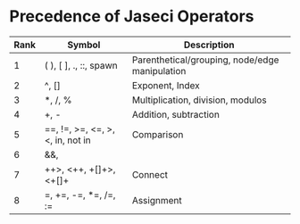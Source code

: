 # Precedence of Jaseci Operators

| Rank | Symbol | Description |
|-------------------|-------------------|-------------------|
| 1 | ( ), [ ], ., ::, spawn | Parenthetical/grouping, node/edge manipulation |
| 2 | ^, [] | Exponent, Index |
| 3 | *, /, % | Multiplication, division, modulos |
| 4 | +, - | Addition, subtraction |
| 5 | ==, !=, >=, <=, >, <, in, not in | Comparison |
| 6 | &&, ||, and, or | Logical |
| 7 | ++>, <++, +[]+>, <+[]+ | Connect |
| 8 | =, +=, -=, *=, /=, := | Assignment |
